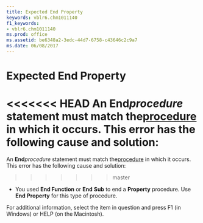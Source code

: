 ```yaml
---
title: Expected End Property
keywords: vblr6.chm1011140
f1_keywords:
- vblr6.chm1011140
ms.prod: office
ms.assetid: be6348a2-3edc-44d7-6758-c43646c2c9a7
ms.date: 06/08/2017
---
```



# Expected End Property

<<<<<<< HEAD
An  **End**_procedure_ statement must match the[procedure](../../Glossary/vbe-glossary.md) in which it occurs. This error has the following cause and solution:
=======
An  **End**_procedure_ statement must match the[procedure](../../Glossary/vbe-glossary.md#procedure) in which it occurs. This error has the following cause and solution:
>>>>>>> master



- You used  **End Function** or **End** **Sub** to end a **Property** procedure. Use **End** **Property** for this type of procedure.
    

For additional information, select the item in question and press F1 (in Windows) or HELP (on the Macintosh).

